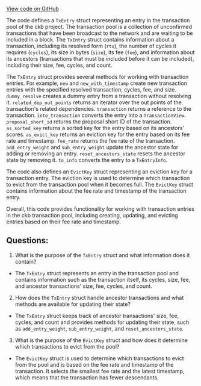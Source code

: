 [View code on GitHub](https://github.com/nervosnetwork/ckb/tx-pool/src/component/entry.rs)

The code defines a `TxEntry` struct representing an entry in the transaction pool of the ckb project. The transaction pool is a collection of unconfirmed transactions that have been broadcast to the network and are waiting to be included in a block. The `TxEntry` struct contains information about a transaction, including its resolved form (`rtx`), the number of cycles it requires (`cycles`), its size in bytes (`size`), its fee (`fee`), and information about its ancestors (transactions that must be included before it can be included), including their size, fee, cycles, and count. 

The `TxEntry` struct provides several methods for working with transaction entries. For example, `new` and `new_with_timestamp` create new transaction entries with the specified resolved transaction, cycles, fee, and size. `dummy_resolve` creates a dummy entry from a transaction without resolving it. `related_dep_out_points` returns an iterator over the out points of the transaction's related dependencies. `transaction` returns a reference to the transaction. `into_transaction` converts the entry into a `TransactionView`. `proposal_short_id` returns the proposal short ID of the transaction. `as_sorted_key` returns a sorted key for the entry based on its ancestors' scores. `as_evict_key` returns an eviction key for the entry based on its fee rate and timestamp. `fee_rate` returns the fee rate of the transaction. `add_entry_weight` and `sub_entry_weight` update the ancestor state for adding or removing an entry. `reset_ancestors_state` resets the ancestor state by removing it. `to_info` converts the entry to a `TxEntryInfo`.

The code also defines an `EvictKey` struct representing an eviction key for a transaction entry. The eviction key is used to determine which transaction to evict from the transaction pool when it becomes full. The `EvictKey` struct contains information about the fee rate and timestamp of the transaction entry. 

Overall, this code provides functionality for working with transaction entries in the ckb transaction pool, including creating, updating, and evicting entries based on their fee rate and timestamp.
## Questions: 
 1. What is the purpose of the `TxEntry` struct and what information does it contain?
- The `TxEntry` struct represents an entry in the transaction pool and contains information such as the transaction itself, its cycles, size, fee, and ancestor transactions' size, fee, cycles, and count.

2. How does the `TxEntry` struct handle ancestor transactions and what methods are available for updating their state?
- The `TxEntry` struct keeps track of ancestor transactions' size, fee, cycles, and count and provides methods for updating their state, such as `add_entry_weight`, `sub_entry_weight`, and `reset_ancestors_state`.

3. What is the purpose of the `EvictKey` struct and how does it determine which transactions to evict from the pool?
- The `EvictKey` struct is used to determine which transactions to evict from the pool and is based on the fee rate and timestamp of the transaction. It selects the smallest fee rate and the latest timestamp, which means that the transaction has fewer descendants.